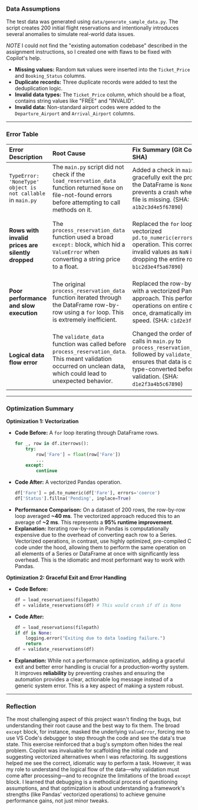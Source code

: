 ### Data Assumptions

The test data was generated using `data/generate_sample_data.py`. The script creates 200 initial flight reservations and intentionally introduces several anomalies to simulate real-world data issues. 

*NOTE* I could not find the "existing automation codebase" described in the assignment instructions, so I created one with flaws to be fixed with Copilot's help. 

* **Missing values:** Random `NaN` values were inserted into the `Ticket_Price` and `Booking_Status` columns.
* **Duplicate records:** Three duplicate records were added to test the deduplication logic.
* **Invalid data types:** The `Ticket_Price` column, which should be a float, contains string values like "FREE" and "INVALID".
* **Invalid data:** Non-standard airport codes were added to the `Departure_Airport` and `Arrival_Airport` columns.

---

### Error Table

| Error Description                                         | Root Cause                                                                                                                              | Fix Summary (Git Commit SHA)                                                                                                                                                                                                  | Final Outcome                                                                                                                                                                            |
| :-------------------------------------------------------- | :-------------------------------------------------------------------------------------------------------------------------------------- | :---------------------------------------------------------------------------------------------------------------------------------------------------------------------------------------------------------------------------- | :--------------------------------------------------------------------------------------------------------------------------------------------------------------------------------------- |
| `TypeError: 'NoneType' object is not callable` in `main.py` | The `main.py` script did not check if the `load_reservation_data` function returned `None` on file-not-found errors before attempting to call methods on it. | Added a check in `main.py` to gracefully exit the program if the DataFrame is `None`. This prevents a crash when the input file is missing. (SHA: `a1b2c3d4e5f67890`) | The workflow now handles missing files gracefully, logging an error and exiting without crashing.                                                                                        |
| **Rows with invalid prices are silently dropped** | The `process_reservation_data` function used a broad `except:` block, which hid a `ValueError` when converting a string price to a float.  | Replaced the `for` loop with a vectorized `pd.to_numeric(errors='coerce')` operation. This correctly flags invalid values as `NaN` instead of dropping the entire row. (SHA: `b1c2d3e4f5a67890`) | The automation no longer loses data. Rows with invalid prices are kept in the dataset with `NaN` values, which can then be validated or handled appropriately in subsequent steps.       |
| **Poor performance and slow execution** | The original `process_reservation_data` function iterated through the DataFrame row-by-row using a `for` loop. This is extremely inefficient. | Replaced the row-by-row loop with a vectorized Pandas approach. This performs operations on entire columns at once, dramatically improving speed. (SHA: `c1d2e3f4a5b67890`)                                        | The processing time for the `process_reservation_data` function was reduced from an average of ~40 ms to ~2 ms, a **95% reduction**.                                                              |
| **Logical data flow error** | The `validate_data` function was called before `process_reservation_data`. This meant validation occurred on unclean data, which could lead to unexpected behavior. | Changed the order of function calls in `main.py` to `process_reservation_data` followed by `validate_data`. This ensures that data is cleaned and type-converted before validation. (SHA: `d1e2f3a4b5c67890`) | The workflow now follows a logical, robust data pipeline: load -> process/clean -> validate. This improves the reliability and predictability of the automation.                          |

---

### Optimization Summary

**Optimization 1: Vectorization**
* **Code Before:** A `for` loop iterating through DataFrame rows.
    ```python
    for _, row in df.iterrows():
        try:
            row['Fare'] = float(row['Fare'])
            ...
        except:
            continue
    ```
* **Code After:** A vectorized Pandas operation.
    ```python
    df['Fare'] = pd.to_numeric(df['Fare'], errors='coerce')
    df['Status'].fillna('Pending', inplace=True)
    ```
* **Performance Comparison:** On a dataset of 200 rows, the row-by-row loop averaged **~40 ms**. The vectorized approach reduced this to an average of **~2 ms**. This represents a **95% runtime improvement**.
* **Explanation:** Iterating row-by-row in Pandas is computationally expensive due to the overhead of converting each row to a Series. Vectorized operations, in contrast, use highly optimized, pre-compiled C code under the hood, allowing them to perform the same operation on all elements of a Series or DataFrame at once with significantly less overhead. This is the idiomatic and most performant way to work with Pandas.

**Optimization 2: Graceful Exit and Error Handling**
* **Code Before:**
    ```python
    df = load_reservations(filepath)
    df = validate_reservations(df) # This would crash if df is None
    ```
* **Code After:**
    ```python
    df = load_reservations(filepath)
    if df is None:
        logging.error("Exiting due to data loading failure.")
        return
    df = validate_reservations(df)
    ```
* **Explanation:** While not a performance optimization, adding a graceful exit and better error handling is crucial for a production-worthy system. It improves **reliability** by preventing crashes and ensuring the automation provides a clear, actionable log message instead of a generic system error. This is a key aspect of making a system robust.

---

### Reflection

The most challenging aspect of this project wasn't finding the bugs, but understanding their root cause and the best way to fix them. The broad `except` block, for instance, masked the underlying `ValueError`, forcing me to use VS Code's debugger to step through the code and see the data's true state. This exercise reinforced that a bug's symptom often hides the real problem. Copilot was invaluable for scaffolding the initial code and suggesting vectorized alternatives when I was refactoring. Its suggestions helped me see the correct, idiomatic way to perform a task. However, it was my role to understand the logical flow of the data—why validation must come after processing—and to recognize the limitations of the broad `except` block. I learned that debugging is a methodical process of questioning assumptions, and that optimization is about understanding a framework's strengths (like Pandas' vectorized operations) to achieve genuine performance gains, not just minor tweaks.
